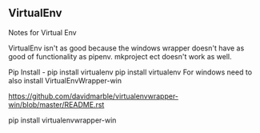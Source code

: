 ## VirtualEnv
Notes for Virtual Env

VirtualEnv isn't as good because the windows wrapper doesn't have as good of functionality as pipenv. mkproject ect doesn't work as well.


Pip Install - pip install virtualenv
pip install virtualenv
For windows need to also install VirtualEnvWrapper-win

https://github.com/davidmarble/virtualenvwrapper-win/blob/master/README.rst

pip install virtualenvwrapper-win